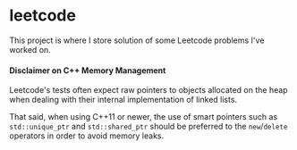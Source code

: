# leetcode

This project is where I store solution of some Leetcode problems I've worked on.

#### Disclaimer on C++ Memory Management

Leetcode's tests often expect raw pointers to objects allocated on the heap when dealing with their internal implementation of linked lists.

That said, when using C++11 or newer, the use of smart pointers such as `std::unique_ptr` and `std::shared_ptr` should be
preferred to the `new`/`delete` operators in order to avoid memory leaks.
